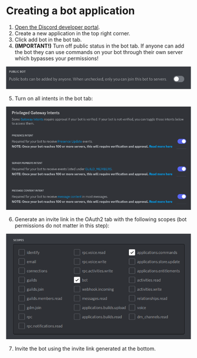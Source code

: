 # Creating a bot application

1. [Open the Discord developer portal](https://discord.com/developers/applications).
2. Create a new application in the top right corner.
3. Click add bot in the bot tab.
4. **(IMPORTANT!)** Turn off public status in the bot tab. If anyone can add the bot they can use commands on your bot through their own server which bypasses your permissions!

![Image showing a Discord selection box](img/botPublic.png)

5. Turn on all intents in the bot tab:

![Image showing a Discord selection box](img/botPage.png)

6. Generate an invite link in the OAuth2 tab with the following scopes (bot permissions do not matter in this step):

![Image showing a Discord selection box](img/botScopes.png)

7. Invite the bot using the invite link generated at the bottom.
